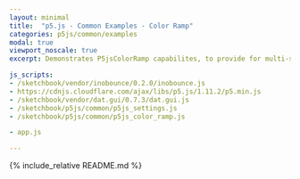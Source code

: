 ```yaml
---
layout: minimal
title:  "p5.js - Common Examples - Color Ramp"
categories: p5js/common/examples
modal: true
viewport_noscale: true
excerpt: Demonstrates P5jsColorRamp capabilites, to provide for multi-segment color bands for elevation tints, precipitation maps, etc.

js_scripts:
- /sketchbook/vendor/inobounce/0.2.0/inobounce.js
- https://cdnjs.cloudflare.com/ajax/libs/p5.js/1.11.2/p5.min.js
- /sketchbook/vendor/dat.gui/0.7.3/dat.gui.js
- /sketchbook/p5js/common/p5js_settings.js
- /sketchbook/p5js/common/p5js_color_ramp.js

- app.js

---
```


{% include_relative README.md %}

